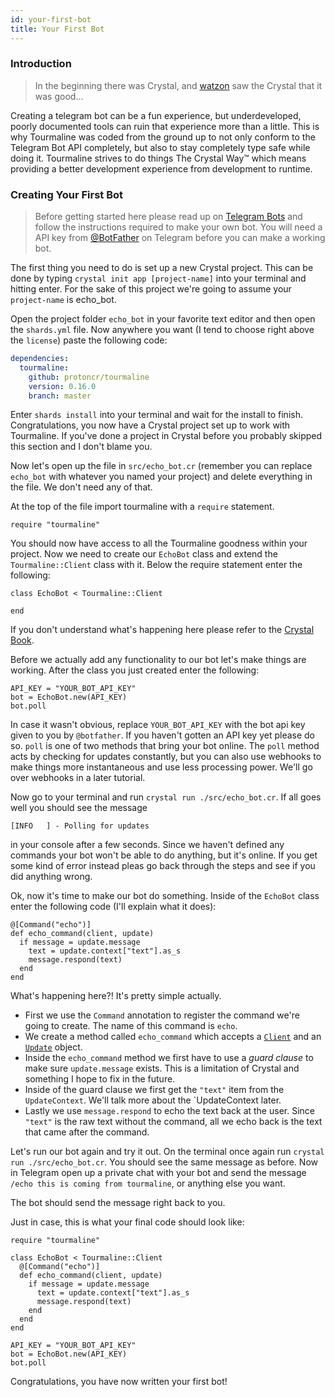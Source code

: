 ```yaml
---
id: your-first-bot
title: Your First Bot
---
```


### Introduction

> In the beginning there was Crystal, and [watzon](https://github.com/watzon) saw the Crystal that it was good...

Creating a telegram bot can be a fun experience, but underdeveloped, poorly documented tools can ruin that experience more than a little. This is why Tourmaline was coded from the ground up to not only conform to the Telegram Bot API completely, but also to stay completely type safe while doing it. Tourmaline strives to do things The Crystal Way™ which means providing a better development experience from development to runtime.

### Creating Your First Bot

> Before getting started here please read up on [Telegram Bots](https://core.telegram.org/bots) and follow the instructions required to make your own bot. You will need a API key from [@BotFather](https://t.me/botfather) on Telegram before you can make a working bot.

The first thing you need to do is set up a new Crystal project. This can be done by typing `crystal init app [project-name]` into your terminal and hitting enter. For the sake of this project we're going to assume your `project-name` is echo_bot.

Open the project folder `echo_bot` in your favorite text editor and then open the `shards.yml` file. Now anywhere you want (I tend to choose right above the `license`) paste the following code:

```yaml
dependencies:
  tourmaline:
    github: protoncr/tourmaline
    version: 0.16.0
    branch: master
```

Enter `shards install` into your terminal and wait for the install to finish. Congratulations, you now have a Crystal project set up to work with Tourmaline. If you've done a project in Crystal before you probably skipped this section and I don't blame you.

Now let's open up the file in `src/echo_bot.cr` (remember you can replace `echo_bot` with whatever you named your project) and delete everything in the file. We don't need any of that.

At the top of the file import tourmaline with a `require` statement.

```crystal
require "tourmaline"
```

You should now have access to all the Tourmaline goodness within your project. Now we need to create our `EchoBot` class and extend the `Tourmaline::Client` class with it. Below the require statement enter the following:

```crystal
class EchoBot < Tourmaline::Client

end
```

If you don't understand what's happening here please refer to the [Crystal Book](https://crystal-lang.org/reference/syntax_and_semantics/inheritance.html).

Before we actually add any functionality to our bot let's make things are working. After the class you just created enter the following:

```crystal
API_KEY = "YOUR_BOT_API_KEY"
bot = EchoBot.new(API_KEY)
bot.poll
```

In case it wasn't obvious, replace `YOUR_BOT_API_KEY` with the bot api key given to you by `@botfather`. If you haven't gotten an API key yet please do so. `poll` is one of two methods that bring your bot online. The `poll` method acts by checking for updates constantly, but you can also use webhooks to make things more instantaneous and use less processing power. We'll go over webhooks in a later tutorial.

Now go to your terminal and run `crystal run ./src/echo_bot.cr`. If all goes well you should see the message

```
[INFO   ] - Polling for updates
```

in your console after a few seconds. Since we haven't defined any commands your bot won't be able to do anything, but it's online. If you get some kind of error instead pleas go back through the steps and see if you did anything wrong.

Ok, now it's time to make our bot do something. Inside of the `EchoBot` class enter the following code (I'll explain what it does):

```crystal
@[Command("echo")]
def echo_command(client, update)
  if message = update.message
    text = update.context["text"].as_s
    message.respond(text)
  end
end
```

What's happening here?! It's pretty simple actually.

- First we use the `Command` annotation to register the command we're going to create. The name of this command is `echo`.
- We create a method called `echo_command` which accepts a [`Client`](https://api.tourmaline.dev/Tourmaline/Client.html) and an [`Update`](https://api.tourmaline.dev/Tourmaline/Update.html) object.
- Inside the `echo_command` method we first have to use a _guard clause_ to make sure `update.message` exists. This is a limitation of Crystal and something I hope to fix in the future.
- Inside of the guard clause we first get the `"text"` item from the `UpdateContext`. We'll talk more about the `UpdateContext later.
- Lastly we use `message.respond` to echo the text back at the user. Since `"text"` is the raw text without the command, all we echo back is the text that came after the command.

Let's run our bot again and try it out. On the terminal once again run `crystal run ./src/echo_bot.cr`. You should see the same message as before. Now in Telegram open up a private chat with your bot and send the message `/echo this is coming from tourmaline`, or anything else you want.

The bot should send the message right back to you.

Just in case, this is what your final code should look like:

```crystal
require "tourmaline"

class EchoBot < Tourmaline::Client
  @[Command("echo")]
  def echo_command(client, update)
    if message = update.message
      text = update.context["text"].as_s
      message.respond(text)
    end
  end
end

API_KEY = "YOUR_BOT_API_KEY"
bot = EchoBot.new(API_KEY)
bot.poll
```

Congratulations, you have now written your first bot!
